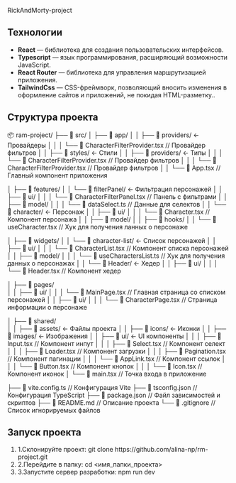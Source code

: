 <p>RickAndMorty-project</p>

<h2 tabindex="-1" class="heading-element" dir="auto">Технологии</h2>
<ul dir="auto">
<li><strong>React</strong> — библиотека для создания пользовательских интерфейсов.</li>
<li><strong>Typescript</strong> — язык программирования, расширяющий возможности JavaScript.</li>
<li><strong>React Router</strong> — библиотека для управления маршрутизацией приложения.</li>
<li><strong>TailwindCss</strong> — CSS-фреймворк, позволяющий вносить изменения в оформление сайтов и приложений, не покидая HTML-разметку..</li>
</ul>

<h2 tabindex="-1" class="heading-element" dir="auto">Структура проекта</h2>
📦 ram-project/
├── 📂 src/
│   ├── 📂 app/                   
│   │   ├── 📂 providers/    <- Провайдеры
│   │   │   └── 📜 CharacterFilterProvider.tsx  // Провайдер фильтров
│   │   ├── 📂 styles/       <- Стили
│   │   ├── 📂 providers/    <- Типы
│   │   │   └── 📜 CharacterFilterProvider.tsx  // Провайдер фильтров
│   │   │   └── 📜 CharacterFilterProvider.tsx  // Провайдер фильтров
│   │   └── 📜 App.tsx       // Главный компонент приложения

│   ├── 📂 features/ 
│   │   └── 📂 filterPanel/  <- Фильтрация персонажей
│   │       ├── 📂 ui/
│   │       │   └── 📜 CharacterFilterPanel.tsx  // Панель с фильтрами
│   │       ├── 📂 model/
│   │       │   └── 📜 dataSelect.ts             // Данные для селектов
│   │   └── 📂 character/    <- Персонаж
│   │       ├── 📂 ui/
│   │       │   └── 📜 Character.tsx             // Компонент персонажа
│   │       ├── 📂 model/
│   │           ├── 📂 hooks/ 
│   │               └── 📜 useCharacter.tsx      // Хук для получения ланных о персонаже


│   ├── 📂 widgets/ 
│   │   └── 📂 character-list/    <- Список персонажей
│   │       ├── 📂 ui/
│   │       │   └── 📜 CharacterList.tsx    // Компонент списка персонажей
│   │       ├── 📂 model/
│   │       │   └── 📜 useCharactersList.ts // Хук для получения данных о персонажах
│   │   └── 📂 Header/            <- Хедер
│   │       ├── 📂 ui/
│   │       │   └── 📜 Header.tsx           // Компонент хедер

│   ├── 📂 pages/    
│   │       ├── 📂 ui/
│   │       │   └── 📜 MainPage.tsx           // Главная страница со списком персонажей
│   │       ├── 📂 ui/
│   │       │   └── 📜 CharacterPage.tsx      // Страница информации о персонаже

│   ├── 📂 shared/          
│   │   ├── 📂 assets/              <- Файлы проекта
│   │       ├── 📂 icons/               <- Иконки
│   │       ├── 📂 images/              <- Изображения
│   │   ├── 📂 ui/                  <- UI компоненты
│   │   │   ├── 📜 Input.tsx            // Компонент инпут
│   │   │   ├── 📜 Select.tsx           // Компонент селект
│   │   │   ├── 📜 Loader.tsx           // Компонент загрузки
│   │   │   ├── 📜 Pagination.tsx       // Компонент пагинации
│   │   │   └── 📜 AppLink.tsx          // Компонент ссылок
│   │   │   └── 📜 Button.tsx           // Компонент кнопок
│   │   │   └── 📜 Icon.tsx             // Компонент иконок
│   └── 📜 main.tsx                  // Точка входа в приложение

├── 📜 vite.config.ts            // Конфигурация Vite
├── 📜 tsconfig.json             // Конфигурация TypeScript
├── 📜 package.json              // Файл зависимостей и скриптов
├── 📜 README.md                 // Описание проекта
└── 📜 .gitignore                // Список игнорируемых файлов

<h2 tabindex="-1" class="heading-element" dir="auto">Запуск проекта</h2>
<ol dir="auto">
<li>1.Склонируйте проект: git clone https://github.com/alina-np/rm-project.git </li>
<li>2.Перейдите в папку: cd <имя_папки_проекта> </li>
<li>3.Запустите сервер разработки: npm run dev </li>

</ol>
